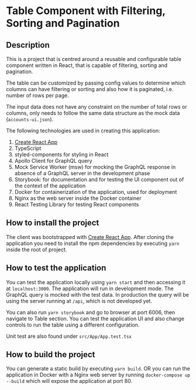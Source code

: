 # Table Component with Filtering, Sorting and Pagination
## Description

This is a project that is centred around a reusable and configurable table component written in React, that is capable of filtering, sorting and pagination.

The table can be customized by passing config values to determine which columns can have filtering or sorting and also how it is paginated, i.e. number of rows per page.

The input data does not have any constraint on the number of total rows or columns, only needs to follow the same data structure as the mock data (`accounts-ui.json`).

The following technologies are used in creating this application:

1. [Create React App](https://github.com/facebook/create-react-app)
2. TypeScript
3. styled-components for styling in React
4. Apollo Client for GraphQL query
5. Mock Service Worker (msw) for mocking the GraphQL response in absence of a GraphQL server in the development phase
6. Storybook: for documentation and for testing the UI component out of the context of the application
7. Docker for containerization of the application, used for deployment
8. Nginx as the web server inside the Docker container
9. React Testing Library for testing React components

## How to install the project

The client was bootstrapped with [Create React App](https://github.com/facebook/create-react-app). After cloning the application you need to install the npm dependencies by executing `yarn` inside the root of project.


## How to test the application

You can test the application locally using `yarn start` and then accessing it at `localhost:3000`.
The application will run in development mode. The GraphQL query is mocked with the test data. In production the query will be using the server running at `/api`, which is not developed yet.

You can also run `yarn storybook` and go to browser at port 6006, then navigate to Table section. You can test the application UI and also change controls to run the table using a different configuration.

Unit test are also found under `src/App/App.test.tsx`

## How to build the project

You can generate a static build by executing `yarn build`. OR you can run the application in Docker with a Nginx web server by running `docker-compose up --build` which will expose the application at port 80.

